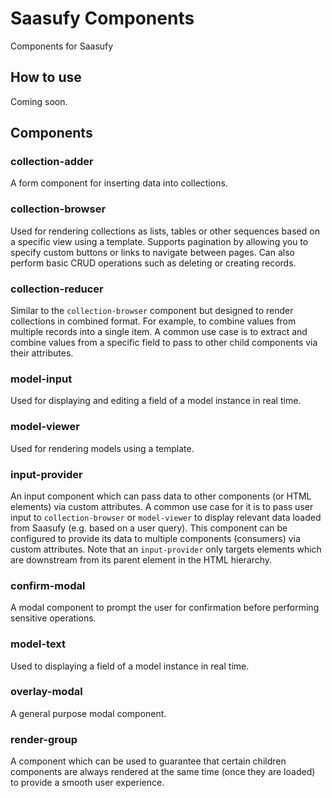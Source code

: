 # Saasufy Components
Components for Saasufy

## How to use

Coming soon.

## Components

### collection-adder

A form component for inserting data into collections.

### collection-browser

Used for rendering collections as lists, tables or other sequences based on a specific view using a template.
Supports pagination by allowing you to specify custom buttons or links to navigate between pages.
Can also perform basic CRUD operations such as deleting or creating records.

### collection-reducer

Similar to the `collection-browser` component but designed to render collections in combined format. For example, to combine values from multiple records into a single item.
A common use case is to extract and combine values from a specific field to pass to other child components via their attributes.

### model-input

Used for displaying and editing a field of a model instance in real time.

### model-viewer

Used for rendering models using a template.

### input-provider

An input component which can pass data to other components (or HTML elements) via custom attributes.
A common use case for it is to pass user input to `collection-browser` or `model-viewer` to display relevant data loaded from Saasufy (e.g. based on a user query).
This component can be configured to provide its data to multiple components (consumers) via custom attributes.
Note that an `input-provider` only targets elements which are downstream from its parent element in the HTML hierarchy.

### confirm-modal

A modal component to prompt the user for confirmation before performing sensitive operations.

### model-text

Used to displaying a field of a model instance in real time.

### overlay-modal

A general purpose modal component.

### render-group

A component which can be used to guarantee that certain children components are always rendered at the same time (once they are loaded) to provide a smooth user experience.
